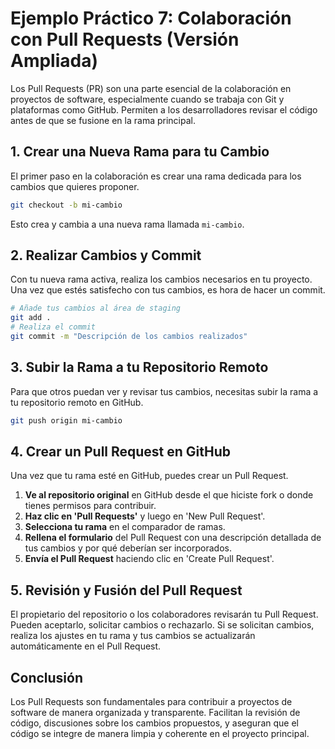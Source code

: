 # Ejemplo Práctico 7: Colaboración con Pull Requests (Versión Ampliada)

Los Pull Requests (PR) son una parte esencial de la colaboración en proyectos de software, especialmente cuando se trabaja con Git y plataformas como GitHub. Permiten a los desarrolladores revisar el código antes de que se fusione en la rama principal.

## 1. Crear una Nueva Rama para tu Cambio

El primer paso en la colaboración es crear una rama dedicada para los cambios que quieres proponer.

```bash
git checkout -b mi-cambio
```

Esto crea y cambia a una nueva rama llamada `mi-cambio`.

## 2. Realizar Cambios y Commit

Con tu nueva rama activa, realiza los cambios necesarios en tu proyecto. Una vez que estés satisfecho con tus cambios, es hora de hacer un commit.

```bash
# Añade tus cambios al área de staging
git add .
# Realiza el commit
git commit -m "Descripción de los cambios realizados"
```

## 3. Subir la Rama a tu Repositorio Remoto

Para que otros puedan ver y revisar tus cambios, necesitas subir la rama a tu repositorio remoto en GitHub.

```bash
git push origin mi-cambio
```

## 4. Crear un Pull Request en GitHub

Una vez que tu rama esté en GitHub, puedes crear un Pull Request.

1. **Ve al repositorio original** en GitHub desde el que hiciste fork o donde tienes permisos para contribuir.
2. **Haz clic en 'Pull Requests'** y luego en 'New Pull Request'.
3. **Selecciona tu rama** en el comparador de ramas.
4. **Rellena el formulario** del Pull Request con una descripción detallada de tus cambios y por qué deberían ser incorporados.
5. **Envía el Pull Request** haciendo clic en 'Create Pull Request'.

## 5. Revisión y Fusión del Pull Request

El propietario del repositorio o los colaboradores revisarán tu Pull Request. Pueden aceptarlo, solicitar cambios o rechazarlo. Si se solicitan cambios, realiza los ajustes en tu rama y tus cambios se actualizarán automáticamente en el Pull Request.

## Conclusión

Los Pull Requests son fundamentales para contribuir a proyectos de software de manera organizada y transparente. Facilitan la revisión de código, discusiones sobre los cambios propuestos, y aseguran que el código se integre de manera limpia y coherente en el proyecto principal.
